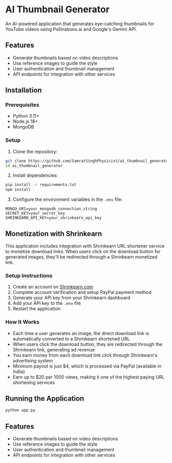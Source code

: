 # AI Thumbnail Generator

An AI-powered application that generates eye-catching thumbnails for YouTube videos using Pollinations.ai and Google's Gemini API.

## Features

- Generate thumbnails based on video descriptions
- Use reference images to guide the style
- User authentication and thumbnail management
- API endpoints for integration with other services

## Installation

### Prerequisites

- Python 3.11+
- Node.js 18+
- MongoDB

### Setup

1. Clone the repository:
```bash
git clone https://github.com/SamratSinghPhysicist/ai_thumbnail_generator.git
cd ai_thumbnail_generator
```

2. Install dependencies:
```bash
pip install -r requirements.txt
npm install
```

3. Configure the environment variables in the `.env` file:
```
MONGO_URI=your_mongodb_connection_string
SECRET_KEY=your_secret_key
SHRINKEARN_API_KEY=your_shrinkearn_api_key
```

## Monetization with Shrinkearn

This application includes integration with Shrinkearn URL shortener service to monetize download links. When users click on the download button for generated images, they'll be redirected through a Shrinkearn monetized link.

### Setup Instructions

1. Create an account on [Shrinkearn.com](https://shrinkearn.com/)
2. Complete account verification and setup PayPal payment method
3. Generate your API key from your Shrinkearn dashboard
4. Add your API key to the `.env` file
5. Restart the application

### How It Works

- Each time a user generates an image, the direct download link is automatically converted to a Shrinkearn shortened URL
- When users click the download button, they are redirected through the Shrinkearn link, generating ad revenue
- You earn money from each download link click through Shrinkearn's advertising system
- Minimum payout is just $4, which is processed via PayPal (available in India)
- Earn up to $20 per 1000 views, making it one of the highest paying URL shortening services

## Running the Application

```bash
python app.py
```

## Features

- Generate thumbnails based on video descriptions
- Use reference images to guide the style
- User authentication and thumbnail management
- API endpoints for integration with other services
